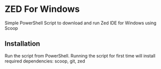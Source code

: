 # ZED For Windows
Simple PowerShell Script to download and run Zed IDE for Windows using Scoop

## Installation

Run the script from PowerShell. Running the script for first time will install required dependencies: scoop, git, zed
